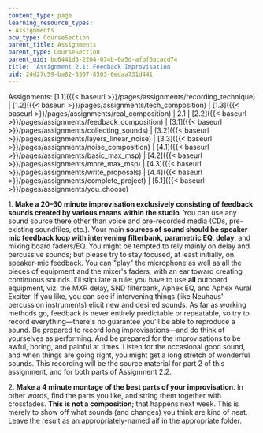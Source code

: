 ```yaml
---
content_type: page
learning_resource_types:
- Assignments
ocw_type: CourseSection
parent_title: Assignments
parent_type: CourseSection
parent_uid: bc6441d3-2204-074b-0a5d-afbf0acacd74
title: 'Assignment 2.1: Feedback Improvisation'
uid: 24d27c59-ba82-5507-8503-6edaa731d441
---
```


  

Assignments: [1.1]({{< baseurl >}}/pages/assignments/recording_technique) | [1.2]({{< baseurl >}}/pages/assignments/tech_composition) | [1.3]({{< baseurl >}}/pages/assignments/real_composition) | 2.1 | [2.2]({{< baseurl >}}/pages/assignments/feedback_composition) | [3.1]({{< baseurl >}}/pages/assignments/collecting_sounds) | [3.2]({{< baseurl >}}/pages/assignments/layers_linear_noise) | [3.3]({{< baseurl >}}/pages/assignments/noise_composition) | [4.1]({{< baseurl >}}/pages/assignments/basic_max_msp) | [4.2]({{< baseurl >}}/pages/assignments/more_max_msp) | [4.3]({{< baseurl >}}/pages/assignments/write_proposals) | [4.4]({{< baseurl >}}/pages/assignments/complete_project) | [5.1]({{< baseurl >}}/pages/assignments/you_choose)

  

1\. **Make a 20–30 minute improvisation exclusively consisting of feedback sounds created by various means within the studio**. You can use any sound source there other than voice and pre-recorded media (CDs, pre-existing soundfiles, etc.). Your main **sources of sound should be speaker-mic feedback loop with intervening filterbank, parametric EQ, delay**, and mixing board faders/EQ. You might be tempted to rely mainly on delay and percussive sounds; but please try to stay focused, at least initially, on speaker-mic feedback. You can "play" the microphone as well as all the pieces of equipment and the mixer's faders, with an ear toward creating continuous sounds. I'll stipulate a rule: you have to use **all** outboard equipment, viz. the MXR delay, SND filterbank, Aphex EQ, and Aphex Aural Exciter. If you like, you can see if intervening things (like Neuhaus' percussion instruments) elicit new and desired sounds. As far as working methods go, feedback is never entirely predictable or repeatable, so try to record everything—there's no guarantee you'll be able to reproduce a sound. Be prepared to record long improvisations—and do think of yourselves as performing. And be prepared for the improvisations to be awful, boring, and painful at times. Listen for the occasional good sound, and when things are going right, you might get a long stretch of wonderful sounds. This recording will be the source material for part 2 of this assignment, and for both parts of Assignment 2.2.

2\. **Make a 4 minute montage of the best parts of your improvisation**. In other words, find the parts you like, and string them together with crossfades. **This is not a composition**; that happens next week. This is merely to show off what sounds (and changes) you think are kind of neat. Leave the result as an appropriately-named aif in the appropriate folder.